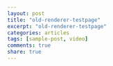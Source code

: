 ```yaml
---
layout: post
title: "old-renderer-testpage"
excerpt: "old-renderer-testpage"
categories: articles
tags: [sample-post, video]
comments: true
share: true
---
```

<div class="apester-media" data-media-id="5c4d9ecc284a0298ad5fc334" height="388"></div><script async
src="https://static.apester.com/js/sdk/latest/apester-sdk.js"></script>
<br>
<div class="apester-media" data-media-id="5c728d049551ce2cbc4479f7" height="388"></div><script async
src="https://static.apester.com/js/sdk/latest/apester-sdk.js"></script>
<br>
<div class="apester-media" data-media-id="5c728d6d3f568f8b6f3bfb66" height="388"></div><script async
src="https://static.apester.com/js/sdk/latest/apester-sdk.js"></script>
